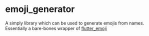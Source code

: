 # emoji_generator

A simply library which can be used to generate emojis from names. Essentially a bare-bones wrapper of [flutter_emoji](https://pub.dev/packages/flutter_emoji)